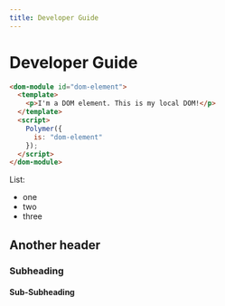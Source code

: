```yaml
---
title: Developer Guide
---
```


<!-- toc -->

# Developer Guide

```html
<dom-module id="dom-element">
  <template>
    <p>I'm a DOM element. This is my local DOM!</p>
  </template>
  <script>
    Polymer({
      is: "dom-element"
    });
  </script>
</dom-module>
```

List:

- one
- two 
- three

## Another header

### Subheading

#### Sub-Subheading

